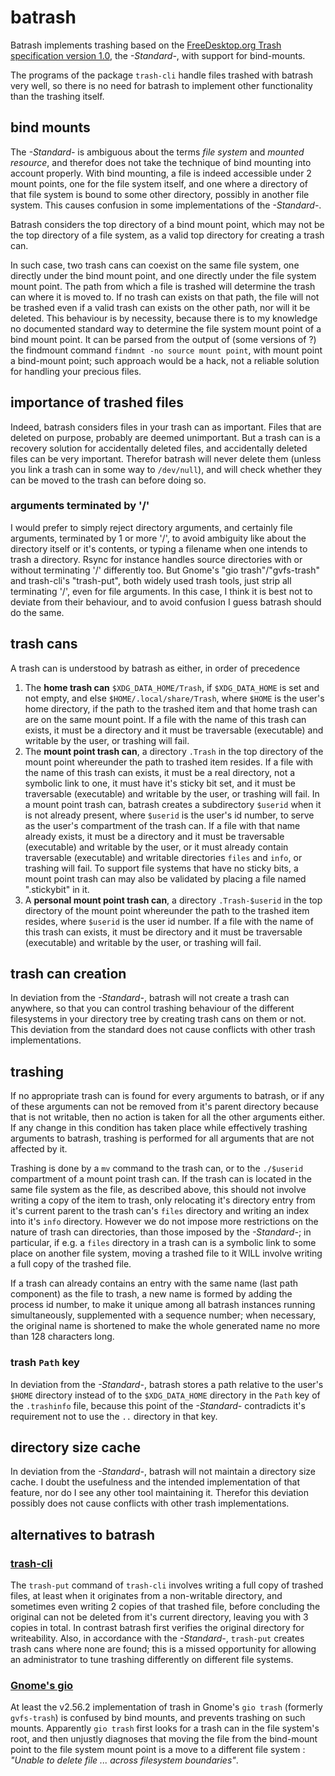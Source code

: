 # batrash

Batrash implements trashing based on the [FreeDesktop.org Trash specification version 1.0]( https://specifications.freedesktop.org/trash-spec/trashspec-1.0.html), the _-Standard-_, with support for bind-mounts.

The programs of the package `trash-cli` handle files trashed with batrash very well, so there is no need for batrash to implement other functionality than the trashing itself.

## bind mounts
The _-Standard-_ is ambiguous about the terms _file system_ and _mounted resource_, and therefor does not take the technique of bind mounting into account properly. With bind mounting, a file is indeed accessible under 2 mount points, one for the file system itself, and one where a directory of that file system is bound to some other directory, possibly in another file system. This causes confusion in some implementations of the _-Standard-_.

Batrash considers the top directory of a bind mount point, which may not be the top directory of a file system, as a valid top directory for creating a trash can.

In such case, two trash cans can coexist on the same file system, one directly under the bind mount point, and one directly under the file system mount point. The path from which a file is trashed will determine the trash can where it is moved to. If no trash can exists on that path, the file will not be trashed even if a valid trash can exists on the other path, nor will it be deleted. This behaviour is by necessity, because there is to my knowledge no documented standard way to determine the file system mount point of a bind mount point. It can be parsed from the output of (some versions of ?) the findmount command `findmnt -no source mount point`, with mount point a bind-mount point; such approach would be a hack, not a reliable solution for handling your precious files.

## importance of trashed files
Indeed, batrash considers files in your trash can as important. Files that are deleted on purpose, probably are deemed unimportant. But a trash can is a recovery solution for accidentally deleted files, and accidentally deleted files can be very important. Therefor batrash will never delete them (unless you link a trash can in some way to `/dev/null`), and will check whether they can be moved to the trash can before doing so.

### arguments terminated by '/'
I would prefer to simply reject directory arguments, and certainly file arguments, terminated by 1 or more '/', to avoid ambiguity like about the directory itself or it's contents, or typing a filename when one intends to trash a directory. Rsync for instance handles source directories with or without terminating '/' differently too. But Gnome's "gio trash"/"gvfs-trash" and trash-cli's "trash-put", both widely used trash tools, just strip all terminating '/', even for file arguments. In this case, I think it is best not to deviate from their behaviour, and to avoid confusion I guess batrash should do the same.

## trash cans
A trash can is understood by batrash as either, in order of precedence

1. The **home trash can** `$XDG_DATA_HOME/Trash`, if `$XDG_DATA_HOME` is set and not empty, and else `$HOME/.local/share/Trash`, where `$HOME` is the user's home directory, if the path to the trashed item and that home trash can are on the same mount point. If a file with the name of this trash can exists, it must be a directory and it must be traversable (executable) and writable by the user, or trashing will fail.
2. The **mount point trash can**, a directory `.Trash` in the top directory of the mount point whereunder the path to trashed item resides. If a file with the name of this trash can exists, it must be a real directory, not a symbolic link to one, it must have it's sticky bit set, and it must be traversable (executable) and writable by the user, or trashing will fail. In a mount point trash can, batrash creates a subdirectory `$userid` when it is not already present, where `$userid` is the user's id number, to serve as the user's compartment of the trash can. If a file with that name already exists, it must be a directory and it must be traversable (executable) and writable by the user, or it must already contain traversable (executable) and writable directories `files` and `info`, or trashing will fail. To support file systems that have no sticky bits, a mount point trash can may also be validated by placing a file named ".stickybit" in it.
3. A **personal mount point trash can**, a directory `.Trash-$userid` in the top directory of the mount point whereunder the path to the trashed item resides, where `$userid` is the user id number. If a file with the name of this trash can exists, it must be directory and it must be traversable (executable) and writable by the user, or trashing will fail.

## trash can creation
In deviation from the _-Standard-_, batrash will not create a trash can anywhere, so that you can control trashing behaviour of the different filesystems in your directory tree by creating trash cans on them or not. This deviation from the standard does not cause conflicts with other trash implementations.

## trashing
If no appropriate trash can is found for every arguments to batrash, or if any of these arguments can not be removed from it's parent directory because that is not writable, then no action is taken for all the other arguments either. If any change in this condition has taken place while effectively trashing arguments to batrash, trashing is performed for all arguments that are not affected by it.

Trashing is done by a `mv` command to the trash can, or to the `./$userid` compartment of a mount point trash can. If the trash can is located in the same file system as the file, as described above, this should not involve writing a copy of the item to trash, only relocating it's directory entry from it's current parent to the trash can's `files` directory and writing an index into it's `info` directory. However we do not impose more restrictions on the nature of trash can directories, than those imposed by the _-Standard-_; in particular, if e.g. a `files` directory in a trash can is a symbolic link to some place on another file system, moving a trashed file to it WILL involve writing a full copy of the trashed file.

If a trash can already contains an entry with the same name (last path component) as the file to trash, a new name is formed by adding the process id number, to make it unique among all batrash instances running simultaneously, supplemented with a sequence number; when necessary, the original name is shortened to make the whole generated name no more than 128 characters long.

### trash `Path` key
In deviation from the _-Standard-_, batrash stores a path relative to the user's `$HOME` directory instead of to the `$XDG_DATA_HOME` directory in the `Path` key of the `.trashinfo` file, because this point of the _-Standard-_ contradicts it's requirement not to use the `..` directory in that key.

## directory size cache
In deviation from the _-Standard-_, batrash will not maintain a directory size cache. I doubt the usefulness and the intended implementation of that feature, nor do I see any other tool maintaining it. Therefor this deviation possibly does not cause conflicts with other trash implementations.

## alternatives to batrash

### [trash-cli](https://github.com/andreafrancia/trash-cli)
The `trash-put` command of `trash-cli` involves writing a full copy of trashed files, at least when it originates from a non-writable directory, and sometimes even writing 2 copies of that trashed file, before concluding the original can not be deleted from it's current directory, leaving you with 3 copies in total. In contrast batrash first verifies the original directory for writeability. Also, in accordance with the _-Standard-_, `trash-put` creates trash cans where none are found; this is a missed opportunity for allowing an administrator to tune trashing differently on different file systems.

### [Gnome's gio](https://developer.gnome.org/gio/stable/gio.html)
At least the v2.56.2 implementation of trash in Gnome's `gio trash` (formerly `gvfs-trash`) is confused by bind mounts, and prevents trashing on such mounts. Apparently `gio trash` first looks for a trash can in the file system's root, and then unjustly diagnoses that moving the file from the bind-mount point to the file system mount point is a move to a different file system : _"Unable to delete file ... across filesystem boundaries"_.
